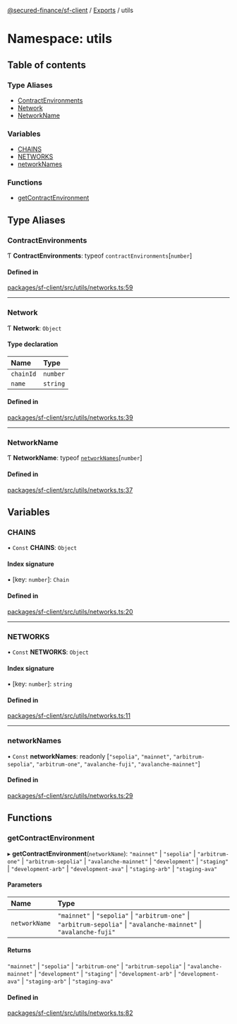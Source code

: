 [@secured-finance/sf-client](../README.md) / [Exports](../modules.md) / utils

# Namespace: utils

## Table of contents

### Type Aliases

- [ContractEnvironments](utils.md#contractenvironments)
- [Network](utils.md#network)
- [NetworkName](utils.md#networkname)

### Variables

- [CHAINS](utils.md#chains)
- [NETWORKS](utils.md#networks)
- [networkNames](utils.md#networknames)

### Functions

- [getContractEnvironment](utils.md#getcontractenvironment)

## Type Aliases

### ContractEnvironments

Ƭ **ContractEnvironments**: typeof `contractEnvironments`[`number`]

#### Defined in

[packages/sf-client/src/utils/networks.ts:59](https://github.com/Secured-Finance/sf-sdk/blob/e1872bb/packages/sf-client/src/utils/networks.ts#L59)

___

### Network

Ƭ **Network**: `Object`

#### Type declaration

| Name | Type |
| :------ | :------ |
| `chainId` | `number` |
| `name` | `string` |

#### Defined in

[packages/sf-client/src/utils/networks.ts:39](https://github.com/Secured-Finance/sf-sdk/blob/e1872bb/packages/sf-client/src/utils/networks.ts#L39)

___

### NetworkName

Ƭ **NetworkName**: typeof [`networkNames`](utils.md#networknames)[`number`]

#### Defined in

[packages/sf-client/src/utils/networks.ts:37](https://github.com/Secured-Finance/sf-sdk/blob/e1872bb/packages/sf-client/src/utils/networks.ts#L37)

## Variables

### CHAINS

• `Const` **CHAINS**: `Object`

#### Index signature

▪ [key: `number`]: `Chain`

#### Defined in

[packages/sf-client/src/utils/networks.ts:20](https://github.com/Secured-Finance/sf-sdk/blob/e1872bb/packages/sf-client/src/utils/networks.ts#L20)

___

### NETWORKS

• `Const` **NETWORKS**: `Object`

#### Index signature

▪ [key: `number`]: `string`

#### Defined in

[packages/sf-client/src/utils/networks.ts:11](https://github.com/Secured-Finance/sf-sdk/blob/e1872bb/packages/sf-client/src/utils/networks.ts#L11)

___

### networkNames

• `Const` **networkNames**: readonly [``"sepolia"``, ``"mainnet"``, ``"arbitrum-sepolia"``, ``"arbitrum-one"``, ``"avalanche-fuji"``, ``"avalanche-mainnet"``]

#### Defined in

[packages/sf-client/src/utils/networks.ts:29](https://github.com/Secured-Finance/sf-sdk/blob/e1872bb/packages/sf-client/src/utils/networks.ts#L29)

## Functions

### getContractEnvironment

▸ **getContractEnvironment**(`networkName`): ``"mainnet"`` \| ``"sepolia"`` \| ``"arbitrum-one"`` \| ``"arbitrum-sepolia"`` \| ``"avalanche-mainnet"`` \| ``"development"`` \| ``"staging"`` \| ``"development-arb"`` \| ``"development-ava"`` \| ``"staging-arb"`` \| ``"staging-ava"``

#### Parameters

| Name | Type |
| :------ | :------ |
| `networkName` | ``"mainnet"`` \| ``"sepolia"`` \| ``"arbitrum-one"`` \| ``"arbitrum-sepolia"`` \| ``"avalanche-mainnet"`` \| ``"avalanche-fuji"`` |

#### Returns

``"mainnet"`` \| ``"sepolia"`` \| ``"arbitrum-one"`` \| ``"arbitrum-sepolia"`` \| ``"avalanche-mainnet"`` \| ``"development"`` \| ``"staging"`` \| ``"development-arb"`` \| ``"development-ava"`` \| ``"staging-arb"`` \| ``"staging-ava"``

#### Defined in

[packages/sf-client/src/utils/networks.ts:82](https://github.com/Secured-Finance/sf-sdk/blob/e1872bb/packages/sf-client/src/utils/networks.ts#L82)
